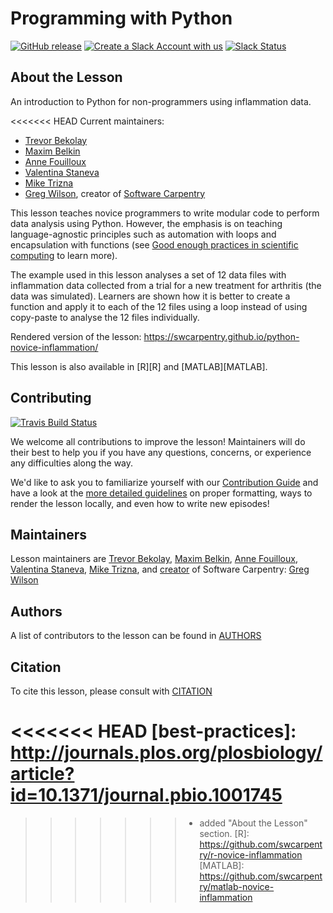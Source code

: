# Programming with Python

[![GitHub release](https://img.shields.io/github/release/swcarpentry/python-novice-inflammation.svg)](https://github.com/swcarpentry/python-novice-inflammation/releases)
[![Create a Slack Account with us](https://img.shields.io/badge/Create_Slack_Account-The_Carpentries-071159.svg)](https://swc-slack-invite.herokuapp.com/)
[![Slack Status](https://img.shields.io/badge/Slack_Channel-swc--py--inflammation-E01563.svg)](https://swcarpentry.slack.com/messages/C9Y0L6MF0)


## About the Lesson

An introduction to Python for non-programmers using inflammation data.

<<<<<<< HEAD
Current maintainers:

* [Trevor Bekolay][trevor_bekolay]
* [Maxim Belkin][maxim_belkin]
* [Anne Fouilloux][anne_fouilloux]
* [Valentina Staneva][valentina_staneva]
* [Mike Trizna][mike_trizna]
* [Greg Wilson][greg_wilson], creator of [Software Carpentry][swc_history]

This lesson teaches novice programmers to write modular code to perform data analysis using Python. However, the emphasis is on teaching language-agnostic principles such as automation with loops and encapsulation with functions (see [Good enough practices in scientific computing][good-enough-practices] to
learn more).

The example used in this lesson analyses a set of 12 data files with inflammation data collected from a trial for a new treatment for arthritis (the data was simulated). Learners are shown how it is better to create a function and apply it to each of the 12 files using a loop instead of using copy-paste to analyse the 12 files individually.

Rendered version of the lesson: <https://swcarpentry.github.io/python-novice-inflammation/>

This lesson is also available in [R][R] and [MATLAB][MATLAB].


## Contributing
[![Travis Build Status](https://travis-ci.org/swcarpentry/python-novice-inflammation.svg?branch=gh-pages)](https://travis-ci.org/swcarpentry/python-novice-inflammation)

We welcome all contributions to improve the lesson!
Maintainers will do their best to help you if you have any questions, concerns,
or experience any difficulties along the way.

We'd like to ask you to familiarize yourself with our [Contribution Guide](CONTRIBUTING.md)
and have a look at the [more detailed guidelines][lesson-example] on proper formatting,
ways to render the lesson locally, and even how to write new episodes!

## Maintainers

Lesson maintainers are [Trevor Bekolay][trevor_bekolay], [Maxim Belkin][maxim_belkin],
[Anne Fouilloux][anne_fouilloux], [Valentina Staneva][valentina_staneva],
[Mike Trizna][mike_trizna], and [creator][swc_history] of Software Carpentry:
[Greg Wilson][greg_wilson]

## Authors
A list of contributors to the lesson can be found in [AUTHORS](AUTHORS)

## Citation
To cite this lesson, please consult with [CITATION](CITATION)

[lesson-example]: https://carpentries.github.io/lesson-example
[anne_fouilloux]: https://github.com/annefou
[maxim_belkin]: https://github.com/maxim-belkin
[mike_trizna]: https://github.com/MikeTrizna
[trevor_bekolay]: http://software-carpentry.org/team/#bekolay_trevor
[valentina_staneva]: http://software-carpentry.org/team/#staneva_valentina
[greg_wilson]: https://github.com/gvwilson
[swc_history]: https://software-carpentry.org/scf/history/
<<<<<<< HEAD
[best-practices]: http://journals.plos.org/plosbiology/article?id=10.1371/journal.pbio.1001745
=======
[good-enough-practices]: http://journals.plos.org/ploscompbiol/article?id=10.1371/journal.pcbi.1005510
>>>>>>> - added "About the Lesson" section.
[R]: https://github.com/swcarpentry/r-novice-inflammation
[MATLAB]: https://github.com/swcarpentry/matlab-novice-inflammation
